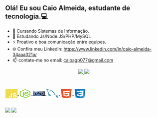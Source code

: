 ## Olá! Eu sou Caio Almeida, estudante de tecnologia.💻

- 🔭 Cursando Sistemas de Informação.
- 🌱 Estudando Js/Node.JS/PHP/MySQL
- ⚡ Proativo e boa comunicação entre equipes.
- 🌐 Confira meu Linkedln: https://www.linkedin.com/in/caio-almeida-34aaa321a/
- 📫 contate-me no email: caioagp077@gmail.com

<div align="center">
  <a href="https://github.com/beacons.ai/caioalmeida7">
  <img height="150em" src="https://github-readme-stats.vercel.app/api?username=caioalmeida7&show_icons=true&theme=dark&include_all_commits=true&count_private=true"/>
  <img height="150em" src="https://github-readme-stats.vercel.app/api/top-langs/?username=caioalmeida7&layout=compact&langs_count=7&theme=dark"/>
</div>
  
  ##
  
  <div style="display: inline_block"><br>
  <img align="center" alt="Caio-Js" height="30" width="40" src="https://raw.githubusercontent.com/devicons/devicon/master/icons/javascript/javascript-plain.svg">
  <img align="center" alt="Caio-nodejs" height="30" width="40" src="https://raw.githubusercontent.com/devicons/devicon/master/icons/nodejs/nodejs-original.svg">
  <img align="center" alt="Caio-php" height="30" width="40" src="https://raw.githubusercontent.com/devicons/devicon/master/icons/php/php-original.svg">
  <img align="center" alt="Caio-mysql" height="30" width="40" src="https://raw.githubusercontent.com/devicons/devicon/master/icons/mysql/mysql-original.svg">
  <img align="center" alt="Caio-HTML" height="30" width="40" src="https://raw.githubusercontent.com/devicons/devicon/master/icons/html5/html5-original.svg">
  <img align="center" alt="Caio-CSS" height="30" width="40" src="https://raw.githubusercontent.com/devicons/devicon/master/icons/css3/css3-original.svg">
</div>
  
  ##
  
<div>           
   <a href = "caioagp077@gmail.com"><img src="https://img.shields.io/badge/-Gmail-%23333?style=for-the-badge&logo=gmail&logoColor=white" target="_blank"></a>
   <a href="https://www.linkedin.com/in/caio-almeida-34aaa321a/" target="_blank"><img src="https://img.shields.io/badge/-LinkedIn-%230077B5?style=for-the-badge&logo=linkedin&logoColor=white" target="_blank"></a>   
</div>
  
  ##
  
